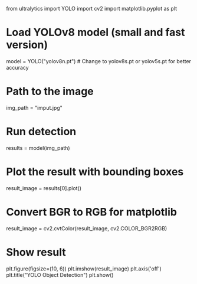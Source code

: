 from ultralytics import YOLO
import cv2
import matplotlib.pyplot as plt

# Load YOLOv8 model (small and fast version)
model = YOLO("yolov8n.pt")  # Change to yolov8s.pt or yolov5s.pt for better accuracy

# Path to the image
img_path = "imput.jpg"
# Run detection
results = model(img_path)
# Plot the result with bounding boxes
result_image = results[0].plot()
# Convert BGR to RGB for matplotlib
result_image = cv2.cvtColor(result_image, cv2.COLOR_BGR2RGB)
# Show result
plt.figure(figsize=(10, 6))
plt.imshow(result_image)
plt.axis('off')
plt.title("YOLO Object Detection")
plt.show() 
